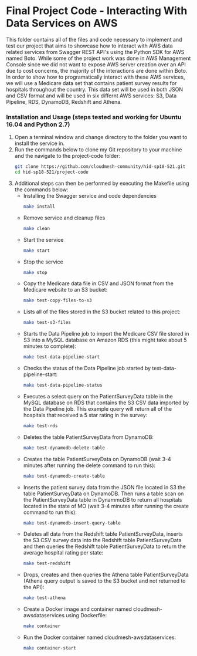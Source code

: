 # Final Project Code - Interacting With Data Services on AWS
This folder contains all of the files and code necessary to implement and test our project that aims to showcase how to interact with AWS data related services from Swagger REST API's using the Python SDK for AWS named Boto. While some of the project work was done in AWS Management Console since we did not want to expose AWS server creation over an API due to cost concerns, the majority of the interactions are done within Boto. In order to show how to programatically interact with these AWS services, we will use a Medicare data set that contains patient survey results for hospitals throughout the country. This data set will be used in both JSON and CSV format and will be used in six differnt AWS services: S3, Data Pipeline, RDS, DynamoDB, Redshift and Athena. 

### Installation and Usage (steps tested and working for Ubuntu 16.04 and Python 2.7)
1. Open a terminal window and change directory to the folder you want to install the service in.
2. Run the commands below to clone my Git repository to your machine and the navigate to the project-code folder: 
    ```sh
    git clone https://github.com/cloudmesh-community/hid-sp18-521.git
    cd hid-sp18-521/project-code
    ```
3. Additional steps can then be performed by executing the Makefile using the commands below:
    -  Installing the Swagger service and code dependencies
        ```sh
        make install
        ```
    -  Remove service and cleanup files
        ```sh
        make clean
        ```
    -  Start the service
        ```sh
        make start
        ```
    -  Stop the service
        ```sh
        make stop
        ```
    -  Copy the Medicare data file in CSV and JSON format from the Medicare website to an S3 bucket:
        ```sh
        make test-copy-files-to-s3
        ```
    -  Lists all of the files stored in the S3 bucket related to this project:
        ```sh
        make test-s3-files
        ```
    -  Starts the Data Pipeline job to import the Medicare CSV file stored in S3 into a MySQL database on Amazon RDS (this might take about 5 minutes to complete):
        ```sh
        make test-data-pipeline-start
        ```
    -  Checks the status of the Data Pipeline job started by test-data-pipeline-start:
        ```sh
        make test-data-pipeline-status
        ```
    -  Executes a select query on the PatientSurveyData table in the MySQL database on RDS that contains the S3 CSV data imported by the Data Pipeline job. This example query will return all of the hospitals that received a 5 star rating in the survey:
        ```sh
        make test-rds
        ```
    -  Deletes the table PatientSurveyData from DynamoDB:
        ```sh
        make test-dynamodb-delete-table
        ```
    -  Creates the table PatientSurveyData on DynamoDB (wait 3-4 minutes after running the delete command to run this):
        ```sh
        make test-dynamodb-create-table
        ```
    -  Inserts the patient survey data from the JSON file located in S3 the table PatientSurveyData on DynamoDB. Then runs a table scan on the PatientSurveyData table in DynammoDB to return all hospitals located in the state of MO (wait 3-4 minutes after running the create command to run this):
        ```sh
        make test-dynamodb-insert-query-table
        ```
    -  Deletes all data from the Redshift table PatientSurveyData, inserts the S3 CSV survey data into the Redshift table PatientSurveyData and then queries the Redshift table PatientSurveyData to return the average hospital rating per state:
        ```sh
        make test-redshift
        ```
    -  Drops, creates and then queries the Athena table PatientSurveyData (Athena query output is saved to the S3 bucket and not returned to the API):
        ```sh
        make test-athena
        ```
    -  Create a Docker image and container named cloudmesh-awsdataservices using Dockerfile:
        ```sh
        make container
        ```
    -  Run the Docker container named cloudmesh-awsdataservices:
        ```sh
        make container-start
        ```
